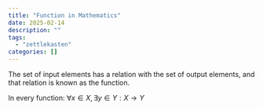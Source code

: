 ```yaml
---
title: "Function in Mathematics"
date: 2025-02-14
description: ""
tags: 
  - "zettlekasten"
categories: []
---
```


The set of input elements has a relation with the set of output elements, and that relation is known as the function. 

In every function: $\forall x \in X, \exists y \in Y : X \rightarrow Y$
